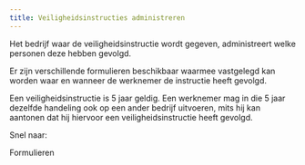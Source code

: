 ```yaml
---
title: Veiligheidsinstructies administreren
---
```

Het bedrijf waar de veiligheidsinstructie wordt gegeven, administreert welke personen deze hebben gevolgd. 

Er zijn verschillende formulieren beschikbaar waarmee vastgelegd kan worden waar en wanneer de werknemer de instructie heeft gevolgd.

Een veiligheidsinstructie is 5 jaar geldig. Een werknemer mag in die 5 jaar dezelfde handeling ook op een ander bedrijf uitvoeren, mits hij kan aantonen dat hij hiervoor een veiligheidsinstructie heeft gevolgd.

Snel naar:

Formulieren

